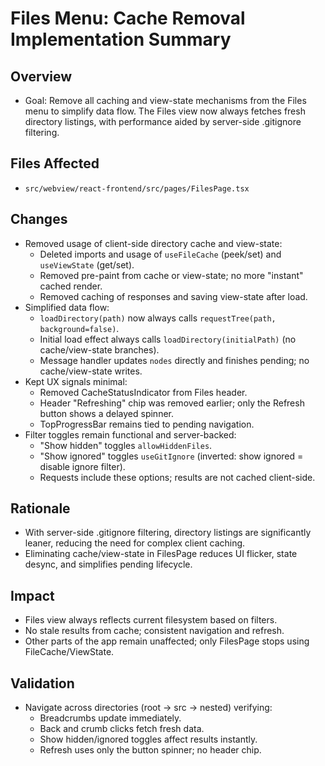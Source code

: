 # Files Menu: Cache Removal Implementation Summary

## Overview
- Goal: Remove all caching and view-state mechanisms from the Files menu to simplify data flow. The Files view now always fetches fresh directory listings, with performance aided by server-side .gitignore filtering.

## Files Affected
- `src/webview/react-frontend/src/pages/FilesPage.tsx`

## Changes
- Removed usage of client-side directory cache and view-state:
  - Deleted imports and usage of `useFileCache` (peek/set) and `useViewState` (get/set).
  - Removed pre-paint from cache or view-state; no more "instant" cached render.
  - Removed caching of responses and saving view-state after load.
- Simplified data flow:
  - `loadDirectory(path)` now always calls `requestTree(path, background=false)`.
  - Initial load effect always calls `loadDirectory(initialPath)` (no cache/view-state branches).
  - Message handler updates `nodes` directly and finishes pending; no cache/view-state writes.
- Kept UX signals minimal:
  - Removed CacheStatusIndicator from Files header.
  - Header "Refreshing" chip was removed earlier; only the Refresh button shows a delayed spinner.
  - TopProgressBar remains tied to pending navigation.
- Filter toggles remain functional and server-backed:
  - "Show hidden" toggles `allowHiddenFiles`.
  - "Show ignored" toggles `useGitIgnore` (inverted: show ignored = disable ignore filter).
  - Requests include these options; results are not cached client-side.

## Rationale
- With server-side .gitignore filtering, directory listings are significantly leaner, reducing the need for complex client caching.
- Eliminating cache/view-state in FilesPage reduces UI flicker, state desync, and simplifies pending lifecycle.

## Impact
- Files view always reflects current filesystem based on filters.
- No stale results from cache; consistent navigation and refresh.
- Other parts of the app remain unaffected; only FilesPage stops using FileCache/ViewState.

## Validation
- Navigate across directories (root → src → nested) verifying:
  - Breadcrumbs update immediately.
  - Back and crumb clicks fetch fresh data.
  - Show hidden/ignored toggles affect results instantly.
  - Refresh uses only the button spinner; no header chip.
